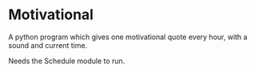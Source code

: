 # Motivational
A python program which gives one motivational quote every hour, with a sound and current time.

Needs the Schedule module to run.
